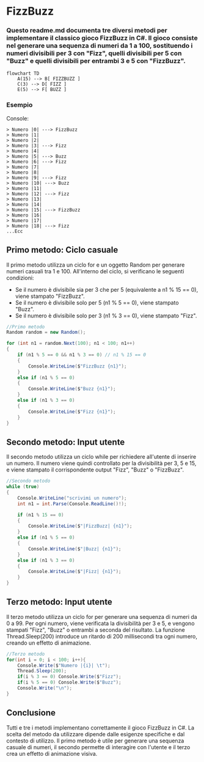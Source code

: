# FizzBuzz

### Questo readme.md documenta tre diversi metodi per implementare il classico gioco FizzBuzz in C#. Il gioco consiste nel generare una sequenza di numeri da 1 a 100, sostituendo i numeri divisibili per 3 con "Fizz", quelli divisibili per 5 con "Buzz" e quelli divisibili per entrambi 3 e 5 con "FizzBuzz". 

```Mermaid
flowchart TD
    A(15) --> B[ FIZZBUZZ ]
    C(3) --> D[ FIZZ ]
    E(5) --> F[ BUZZ ]
```
### Esempio
Console:
```
> Numero |0| ---> FizzBuzz
> Numero |1|
> Numero |2| 
> Numero |3| ---> Fizz
> Numero |4|
> Numero |5| ---> Buzz
> Numero |6| ---> Fizz
> Numero |7|
> Numero |8| 
> Numero |9| ---> Fizz
> Numero |10| ---> Buzz
> Numero |11|
> Numero |12| ---> Fizz
> Numero |13|
> Numero |14| 
> Numero |15| ---> FizzBuzz
> Numero |16|
> Numero |17| 
> Numero |18| ---> Fizz
...Ecc
```

## Primo metodo: Ciclo casuale
 Il primo metodo utilizza un ciclo for e un oggetto Random per generare numeri casuali tra 1 e 100. All'interno del ciclo, si verificano le seguenti condizioni:
- Se il numero è divisibile sia per 3 che per 5 (equivalente a n1 % 15 == 0), viene stampato "FizzBuzz".
- Se il numero è divisibile solo per 5 (n1 % 5 == 0), viene stampato "Buzz".
- Se il numero è divisibile solo per 3 (n1 % 3 == 0), viene stampato "Fizz".

```c#
//Primo metodo
Random random = new Random();

for (int n1 = random.Next(100); n1 < 100; n1++)
{
    if (n1 % 5 == 0 && n1 % 3 == 0) // n1 % 15 == 0
    {
        Console.WriteLine($"FizzBuzz {n1}");
    }
    else if (n1 % 5 == 0)
    {
        Console.WriteLine($"Buzz {n1}");
    }
    else if (n1 % 3 == 0)
    {
        Console.WriteLine($"Fizz {n1}");
    }
}
```
## Secondo metodo: Input utente
Il secondo metodo utilizza un ciclo while per richiedere all'utente di inserire un numero. Il numero viene quindi controllato per la divisibilità per 3, 5 e 15, e viene stampato il corrispondente output "Fizz", "Buzz" o "FizzBuzz".
```c#
//Secondo metodo
while (true)
{
    Console.WriteLine("scrivimi un numero");
    int n1 = int.Parse(Console.ReadLine()!);

    if (n1 % 15 == 0)
    {
        Console.WriteLine($"|FizzBuzz| {n1}");
    }
    else if (n1 % 5 == 0)
    {
        Console.WriteLine($"|Buzz| {n1}");
    }
    else if (n1 % 3 == 0)
    {
        Console.WriteLine($"|Fizz| {n1}");
    }
}

```
## Terzo metodo: Input utente
Il terzo metodo utilizza un ciclo for per generare una sequenza di numeri da 0 a 99. Per ogni numero, viene verificata la divisibilità per 3 e 5, e vengono stampati "Fizz", "Buzz" o entrambi a seconda del risultato. La funzione Thread.Sleep(200) introduce un ritardo di 200 millisecondi tra ogni numero, creando un effetto di animazione.

```c#
//Terzo metodo
for(int i = 0; i < 100; i++){
    Console.Write($"Numero |{i}| \t");
    Thread.Sleep(200);
    if(i % 3 == 0) Console.Write($"Fizz");
    if(i % 5 == 0) Console.Write($"Buzz");
    Console.Write("\n");
}

```

## Conclusione
Tutti e tre i metodi implementano correttamente il gioco FizzBuzz in C#. La scelta del metodo da utilizzare dipende dalle esigenze specifiche e dal contesto di utilizzo. Il primo metodo è utile per generare una sequenza casuale di numeri, il secondo permette di interagire con l'utente e il terzo crea un effetto di animazione visiva.
